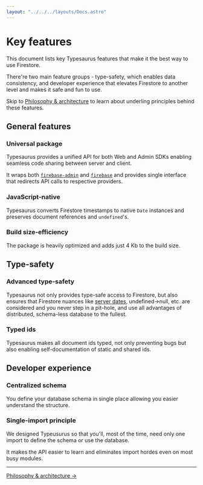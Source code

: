 ```yaml
---
layout: "../../../layouts/Docs.astro"
---
```


# Key features

This document lists key Typesaurus features that make it the best way to use Firestore.

There're two main feature groups - type-safety, which enables data consistency, and developer experience that elevates Firestore to another level and makes it safe and fun to use.

Skip to [Philosophy & architecture](/docs/intro/architecture) to learn about underling principles behind these features.

## General features

### Universal package

Typesaurus provides a unified API for both Web and Admin SDKs enabling seamless code sharing between server and client.

It wraps both [`firebase-admin`] and [`firebase`] and provides single interface that redirects API calls to respective providers.

### JavaScript-native

Typesaurus converts Firestore timestamps to native `Date` instances and preserves document references and `undefined`'s.

### Build size-efficiency

The package is heavily optimized and adds just 4 Kb to the build size.

## Type-safety

### Advanced type-safety

Typesaurus not only provides type-safe access to Firestore, but also ensures that Firestore nuances like [server dates](/docs/advanced/serverdates), undefined→null, etc. are considered and you never step in a pit-hole, and use all advantages of distributed, schema-less database to the fullest.

### Typed ids

Typesaurus makes all document ids typed, not only preventing bugs but also enabling self-documentation of static and shared ids.

## Developer experience

### Centralized schema

You define your database schema in single place allowing you easier understand the structure.

### Single-import principle

We designed Typeusurus so that you'll, most of the time, need only one import to define the schema or use the database.

It makes the API easier to learn and eliminates import hordes even on most busy modules.

---

[Philosophy & architecture →](/docs/intro/architecture)

[`firebase-admin`]: https://github.com/firebase/firebase-admin-node
[`firebase`]: https://github.com/firebase/firebase-js-sdk

